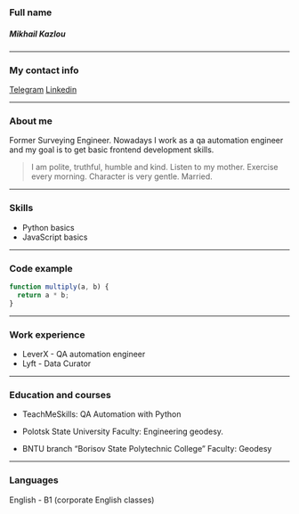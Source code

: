 ### Full name

##### Mikhail Kazlou

---

### My contact info

 [Telegram](https://t.me/Mskzlv "contact me via telegram")
 [Linkedin](https://www.linkedin.com/in/mikhail-kazlou-85203a178/ "contact me via linkedin")

---

### About me

Former Surveying Engineer. Nowadays I work as a qa automation
engineer and my goal is to get basic frontend development skills.

> I am polite, truthful, humble and kind. Listen to my mother.
> Exercise every morning. Character is very gentle. Married.

---

### Skills

- Python basics
- JavaScript basics

---

### Code example

```javascript
function multiply(a, b) {
  return a * b;
}
```

---

### Work experience

- LeverX - QA automation engineer
- Lyft - Data Curator

---

### Education and courses

- TeachMeSkills: QA Automation with Python

- Polotsk State University
Faculty: Engineering geodesy.

- BNTU branch “Borisov State Polytechnic College”
Faculty: Geodesy

---

### Languages

English - B1 (corporate English classes)